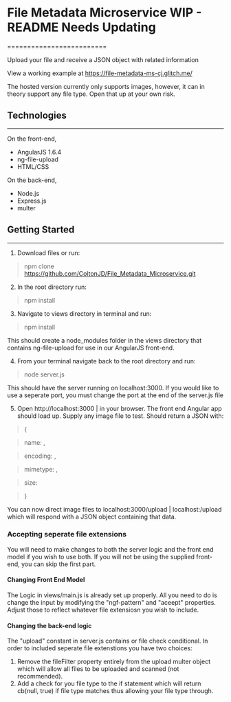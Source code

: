 # File Metadata Microservice WIP - README Needs Updating
=========================

Upload your file and receive a JSON object with related information

View a working example at https://file-metadata-ms-cj.glitch.me/

The hosted version currently only supports images, however, it can in theory support any file type. Open that up at your own risk. 


## Technologies
------------

On the front-end,
- AngularJS 1.6.4
- ng-file-upload
- HTML/CSS

On the back-end,
- Node.js
- Express.js
- multer

## Getting Started
-------------------
1. Download files or run: 

> npm clone https://github.com/ColtonJD/File_Metadata_Microservice.git

2. In the root directory run: 

>npm install 

3. Navigate to views directory in terminal and run:

>npm install 

This should create a node_modules folder in the views directory that contains ng-file-upload for use in our AngularJS front-end. 

4. From your terminal navigate back to the root directory and run:

> node server.js

This should have the server running on localhost:3000. If you would like to use a seperate port, you must change the port at the end of the server.js file

5. Open http://localhost:3000 | <your port> in your browser. The front end Angular app should load up. Supply any image file to test. Should return a JSON with:

> {

>   name: <name>,

>    encoding: <encoding>,

>    mimetype: <type>,

>    size: <size in bytes>

>}

You can now direct image files to localhost:3000/upload | localhost:<yourport>/upload which will respond with a JSON object containing that data. 

### Accepting seperate file extensions

You will need to make changes to both the server logic and the front end model if you wish to use both. If you will not be using the supplied front-end, you can skip the first part.

#### Changing Front End Model

The Logic in views/main.js is already set up properly. All you need to do is change the input by modifying the "ngf-pattern" and "aceept" properties. Adjust those to reflect whatever file extensiosn you wish to include.

#### Changing the back-end logic 

The "upload" constant in server.js contains or file check conditional. In order to included seperate file extenstions you have two choices:

1. Remove the fileFilter property entirely from the upload multer object which will allow all files to be uploaded and scanned (not recommended).
2. Add a check for you file type to the if statement which will return cb(null, true) if file type matches thus allowing your file type through. 
